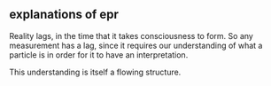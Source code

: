 ## explanations of epr

Reality lags, in the time that it takes consciousness to form. So any measurement has a lag,
since it requires our understanding of what a particle is in order for it to have an interpretation.

This understanding is itself a flowing structure.

